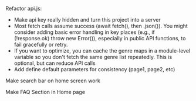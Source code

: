 Refactor api.js:

- Make api key really hidden and turn this project into a server
- Most fetch calls assume success (await fetch(), then .json()). You might consider adding basic error handling in key places (e.g., if (!response.ok) throw new Error()), especially in public API functions, to fail gracefully or retry.
- If you want to optimize, you can cache the genre maps in a module-level variable so you don't fetch the same genre list repeatedly. This is optional, but can reduce API calls
- Add define default parameters for consistency (page1, page2, etc)

Make search bar on home screen work

Make FAQ Section in Home page
